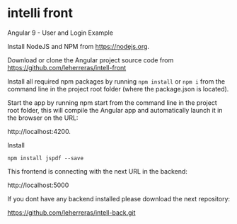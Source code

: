 # intelli front

Angular 9 - User and Login Example

Install NodeJS and NPM from https://nodejs.org.

Download or clone the Angular project source code from https://github.com/leherreras/intell-front

Install all required npm packages by running `npm install` or `npm i` from the command line in the project root folder (where the package.json is located).

Start the app by running npm start from the command line in the project root folder, this will compile the Angular app and automatically launch it in the browser on the URL:

http://localhost:4200.

Install

`npm install jspdf --save`

This frontend is connecting with the next URL in the backend:

http://localhost:5000

If you dont have any backend installed please download the next repository:

https://github.com/leherreras/intell-back.git

